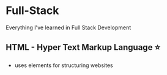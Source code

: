 # Full-Stack
 Everything I've learned in Full Stack Development

## HTML - Hyper Text Markup Language :star:

* uses elements for structuring websites

